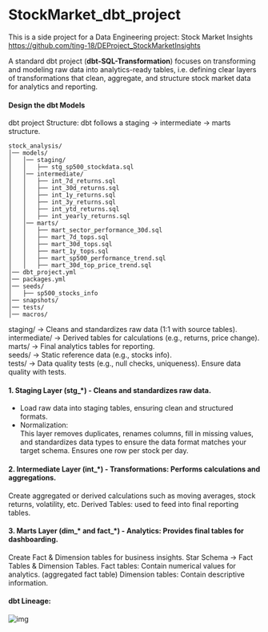 # StockMarket_dbt_project

This is a side project for a Data Engineering project: Stock Market Insights https://github.com/ting-18/DEProject_StockMarketInsights


A standard dbt project (__dbt-SQL-Transformation__) focuses on transforming and modeling raw data into analytics-ready tables, i.e. defining clear layers of transformations that clean, aggregate, and structure stock market data for analytics and reporting.
#### Design the dbt Models
dbt project Structure: dbt follows a staging → intermediate → marts structure.
```
stock_analysis/
│── models/
│   │── staging/
│   │   ├── stg_sp500_stockdata.sql
│   │── intermediate/
│   │   ├── int_7d_returns.sql
│   │   ├── int_30d_returns.sql
│   │   ├── int_1y_returns.sql
│   │   ├── int_3y_returns.sql
│   │   ├── int_ytd_returns.sql
│   │   ├── int_yearly_returns.sql
│   │── marts/
│   │   ├── mart_sector_performance_30d.sql
│   │   ├── mart_7d_tops.sql
│   │   ├── mart_30d_tops.sql
│   │   ├── mart_1y_tops.sql
│   │   ├── mart_sp500_performance_trend.sql
│   │   ├── mart_30d_top_price_trend.sql
│── dbt_project.yml
│── packages.yml
│── seeds/
│   ├── sp500_stocks_info
│── snapshots/
│── tests/
│── macros/

```
staging/ → Cleans and standardizes raw data (1:1 with source tables).\
intermediate/ → Derived tables for calculations (e.g., returns, price change).\
marts/ → Final analytics tables for reporting.\
seeds/ → Static reference data (e.g., stocks info).\
tests/ → Data quality tests (e.g., null checks, uniqueness). Ensure data quality with tests.

#### 1. Staging Layer (stg_*) - Cleans and standardizes raw data.
- Load raw data into staging tables, ensuring clean and structured formats.
- Normalization: \
	This layer removes duplicates, renames columns, fill in missing values, and standardizes data types to ensure the data format matches your target schema. Ensures one row per stock per day.

#### 2. Intermediate Layer (int_*) - Transformations: Performs calculations and aggregations.
Create aggregated or derived calculations such as moving averages, stock returns, volatility, etc.
Derived Tables: used to feed into final reporting tables.

#### 3. Marts Layer (dim_* and fact_*) - Analytics: Provides final tables for dashboarding. 
Create Fact & Dimension tables for business insights.
Star Schema → Fact Tables & Dimension Tables.
	Fact tables: Contain numerical values for analytics. (aggregated fact table)
	Dimension tables: Contain descriptive information.

#### dbt Lineage: 
![img](images/dbt_lineage.png)

